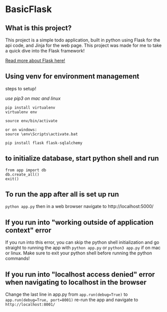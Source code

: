 # BasicFlask

## What is this project?
This project is a simple todo application, built in python using Flask for the api code, and Jinja for the web page. This project was made for me to take a quick dive into the Flask framework!

[Read more about Flask here!](https://github.com/pallets/flask)


## Using venv for environment management

steps to setup!

*use pip3 on mac and linux*
```
pip install virtualenv
virtualenv env

source env/bin/activate

or on windows:
source \env\Scripts\activate.bat

pip install flask flask-sqlalchemy
```

## to initialize database, start python shell and run
```
from app import db
db.create_all()
exit()
```

## To run the app after all is set up run 
`python app.py`
then in a web browser navigate to http://localhost:5000/

## If you run into "working outside of application context" error
If you run into this error, you can skip the python shell initialization and go straight to running the app with `python app.py` or `python3 app.py` if on mac or linux. Make sure to exit your python shell before running the python commands!

## If you run into "localhost access denied" error when navigating to localhost in the browser
Change the last line in app.py from `app.run(debug=True)` to `app.run(debug=True, port=8001)` re-run the app and navigate to `http://localhost:8001/`
